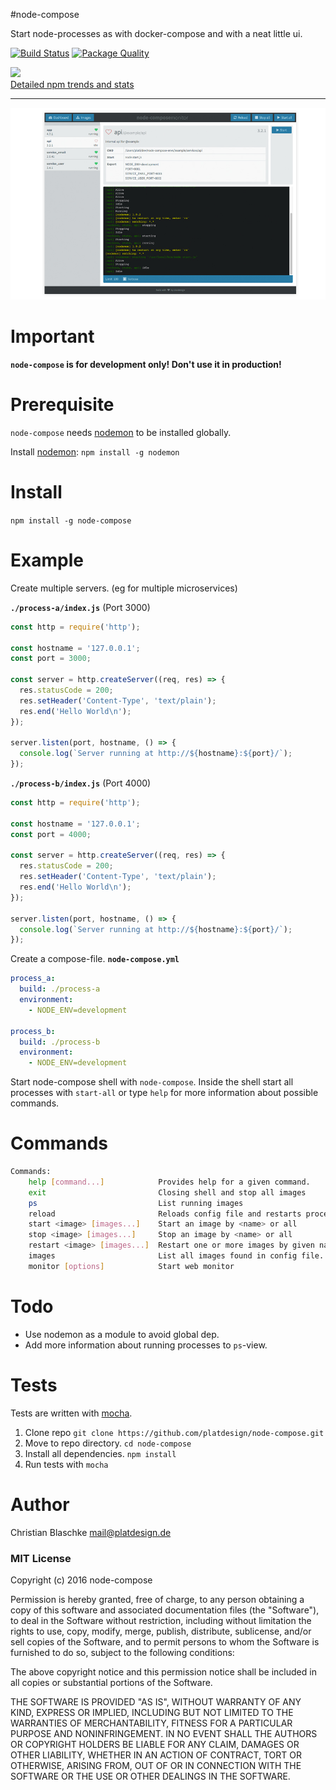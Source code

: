 #node-compose

Start node-processes as with docker-compose and with a neat little ui.





[![Build Status](https://img.shields.io/travis/platdesign/node-compose.svg)](https://travis-ci.org/platdesign/node-compose) 
[![Package Quality](http://npm.packagequality.com/shield/node-compose.svg)](http://packagequality.com/#?package=node-compose)
	
[![](https://nodei.co/npm/node-compose.png?downloads=true&downloadRank=true&stars=true)](https://www.npmjs.com/package/node-compose)  
[Detailed npm trends and stats](http://npm-stat.com/charts.html?package=node-compose)

----

![Monitor preview](./images/monitor.jpg)



# Important

**`node-compose` is for development only! Don't use it in production!**


# Prerequisite

`node-compose` needs [nodemon](http://nodemon.io/) to be installed globally.

Install [nodemon](http://nodemon.io/): `npm install -g nodemon`

# Install

`npm install -g node-compose`


# Example

Create multiple servers. (eg for multiple microservices)

**`./process-a/index.js`** (Port 3000)

```javascript
const http = require('http');

const hostname = '127.0.0.1';
const port = 3000;

const server = http.createServer((req, res) => {
  res.statusCode = 200;
  res.setHeader('Content-Type', 'text/plain');
  res.end('Hello World\n');
});

server.listen(port, hostname, () => {
  console.log(`Server running at http://${hostname}:${port}/`);
});
```

**`./process-b/index.js`** (Port 4000)

```javascript
const http = require('http');

const hostname = '127.0.0.1';
const port = 4000;

const server = http.createServer((req, res) => {
  res.statusCode = 200;
  res.setHeader('Content-Type', 'text/plain');
  res.end('Hello World\n');
});

server.listen(port, hostname, () => {
  console.log(`Server running at http://${hostname}:${port}/`);
});
```

Create a compose-file. **`node-compose.yml`**

```yaml
process_a:
  build: ./process-a
  environment:
    - NODE_ENV=development

process_b:
  build: ./process-b
  environment:
    - NODE_ENV=development
```

Start node-compose shell with `node-compose`. Inside the shell start all processes with `start-all` or type `help` for more information about possible commands.

# Commands

```bash
Commands:
    help [command...]            Provides help for a given command.
    exit                         Closing shell and stop all images
    ps                           List running images
    reload                       Reloads config file and restarts processes if needed.
    start <image> [images...]    Start an image by <name> or all
    stop <image> [images...]     Stop an image by <name> or all
    restart <image> [images...]  Restart one or more images by given name or all
    images                       List all images found in config file.
    monitor [options]            Start web monitor
```


# Todo

- Use nodemon as a module to avoid global dep.
- Add more information about running processes to `ps`-view.



# Tests

Tests are written with [mocha](https://mochajs.org/).

1. Clone repo `git clone https://github.com/platdesign/node-compose.git`
2. Move to repo directory. `cd node-compose`
3. Install all dependencies. `npm install`
4. Run tests with `mocha`


# Author

Christian Blaschke <mail@platdesign.de>




### MIT License
Copyright (c) 2016 node-compose

Permission is hereby granted, free of charge, to any person obtaining a copy
of this software and associated documentation files (the "Software"), to deal
in the Software without restriction, including without limitation the rights
to use, copy, modify, merge, publish, distribute, sublicense, and/or sell
copies of the Software, and to permit persons to whom the Software is
furnished to do so, subject to the following conditions:

The above copyright notice and this permission notice shall be included in all
copies or substantial portions of the Software.

THE SOFTWARE IS PROVIDED "AS IS", WITHOUT WARRANTY OF ANY KIND, EXPRESS OR
IMPLIED, INCLUDING BUT NOT LIMITED TO THE WARRANTIES OF MERCHANTABILITY,
FITNESS FOR A PARTICULAR PURPOSE AND NONINFRINGEMENT. IN NO EVENT SHALL THE
AUTHORS OR COPYRIGHT HOLDERS BE LIABLE FOR ANY CLAIM, DAMAGES OR OTHER
LIABILITY, WHETHER IN AN ACTION OF CONTRACT, TORT OR OTHERWISE, ARISING FROM,
OUT OF OR IN CONNECTION WITH THE SOFTWARE OR THE USE OR OTHER DEALINGS IN THE
SOFTWARE.
